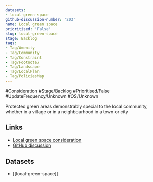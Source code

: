 ```yaml
---
datasets:
- local-green-space
github-discussion-number: '203'
name: Local green space
prioritised: 'False'
slug: local-green-space
stage: Backlog
tags:
- Tag/Amenity
- Tag/Community
- Tag/Constraint
- Tag/Footnote7
- Tag/Landscape
- Tag/LocalPlan
- Tag/PoliciesMap
---
```


#Consideration #Stage/Backlog #Prioritised/False #UpdateFrequency/Unknown #OS/Unknown

Protected green areas demonstrably special to the local community, whether in a village or in a neighbourhood in a town or city

## Links

* [Local green space consideration](https://design.planning.data.gov.uk/planning-consideration/local-green-space)
* [GitHub discussion](https://github.com/digital-land/data-standards-backlog/discussions/203)

## Datasets

* [[local-green-space]]